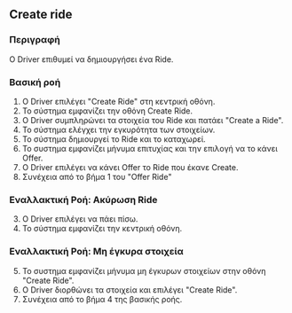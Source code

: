 ## Create ride

### Περιγραφή

Ο Driver επιθυμεί να δημιουργήσει ένα Ride.

### Βασική ροή

1. Ο Driver επιλέγει "Create Ride" στη κεντρική οθόνη.
2. Το σύστημα εμφανίζει την οθόνη Create Ride.
3. Ο Driver συμπληρώνει τα στοιχεία του Ride και πατάει "Create a Ride".
4. Το σύστημα ελέγχει την εγκυρότητα των στοιχείων.
5. To σύστημα δημιουργεί το Ride και το καταχωρεί.
6. Το συστημα εμφανίζει μήνυμα επιτυχίας και την επιλογή να το κάνει Offer.
7. Ο Driver επιλέγει να κάνει Offer το Ride που έκανε Create.
8. Συνέχεια από το βήμα 1 του "Offer Ride"

### Εναλλακτική Ροή: Ακύρωση Ride

3. Ο Driver επιλέγει να πάει πίσω.
4. Το σύστημα εμφανίζει την κεντρική οθόνη.

### Εναλλακτική Ροή: Μη έγκυρα στοιχεία

5. Το συστημα εμφανίζει μήνυμα μη έγκυρων στοιχείων στην οθόνη "Create Ride".
6. Ο Driver διορθώνει τα στοιχεία και επιλέγει "Create Ride".
7. Συνέχεια από το βήμα 4 της βασικής ροής.
